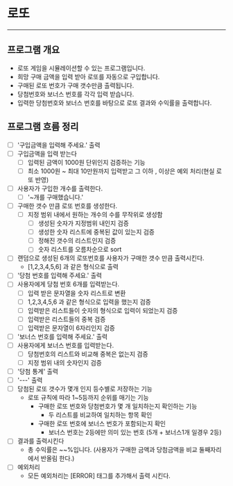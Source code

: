 # 로또 

---

## 프로그램 개요
- 로또 게임을 시뮬레이션할 수 있는 프로그램입니다.
- 희망 구매 금액을 입력 받아 로또를 자동으로 구입합니다.
- 구매된 로또 번호가 구매 갯수만큼 출력됩니다.
- 당첨번호와 보너스 번호를 각각 입력 받습니다.
- 입력한 당첨번호와 보너스 번호를 바탕으로 로또 결과와 수익률을 출력합니다.


## 프로그램 흐름 정리
- [ ] '구입금액을 입력해 주세요.' 출력
- [ ] 구입금액을 입력 받는다
  - [ ] 입력된 금액이 1000원 단위인지 검증하는 기능
  - [ ] 최소 1000원 ~ 최대 10만원까지 입력받고 그 이하 , 이상은 예외 처리(현실 로또 반영)
- [ ] 사용자가 구입한 개수를 출력한다.
  - [ ] '~개를 구매했습니다.'
- [ ] 구매한 갯수 만큼 로또 번호를 생성한다.
  - [ ] 지정 범위 내에서 원하는 개수의 수를 무작위로 생성함
    - [ ] 생성된 숫자가 지정범위 내인지 검증
    - [ ] 생성한 숫자 리스트에 중복된 값이 있는지 검증
    - [ ] 정해진 갯수의 리스트인지 검증
    - [ ] 숫자 리스트를 오름차순으로 sort
- [ ] 랜덤으로 생성된 6개의 로또번호를 사용자가 구매한 갯수 만큼 출력시킨다.
  - [1,2,3,4,5,6] 과 같은 형식으로 출력
- [ ] '당첨 번호를 입력해 주세요.' 출력
- [ ] 사용자에게 당첨 번호 6개를 입력받는다.
  - [ ] 입력 받은 문자열을 숫자 리스트로 변환
  - [ ] 1,2,3,4,5,6 과 같은 형식으로 입력을 했는지 검증
  - [ ] 입력받은 리스트들이 숫자의 형식으로 입력이 되었는지 검증
  - [ ] 입력받은 리스트들의 중복 검증
  - [ ] 입력받은 문자열이 6자리인지 검증
- [ ] '보너스 번호를 입력해 주세요.' 출력
- [ ] 사용자에게 보너스 번호를 입력받는다.
  - [ ] 당첨번호의 리스트와 비교해 중복은 없는지 검증
  - [ ] 지정 범위 내의 숫자인지 검증
- [ ] '당첨 통계' 출력
- [ ] '---' 출력
- [ ] 당첨된 로또 갯수가 몇개 인지 등수별로 저장하는 기능
  - 로또 규칙에 따라 1~5등까지 순위를 매기는 기능
    - 구매한 로또 번호와 당첨번호가 몇 개 일치하는지 확인하는 기능
      - 두 리스트를 비교하여 일치하는 항목 확인
    - 구매한 로또 번호에 보너스 번호가 포함되는지 확인
      - 보너스 번호는 2등에만 의미 있는 번호 (5개 + 보너스1개 일경우 2등)
- [ ] 결과를 출력시킨다
  - 총 수익률은 ~~%입니다. (사용자가 구매한 금액과 당첨금액을 비교 둘째자리에서 반올림 한다.)
- [ ] 예외처리
  - 모든 예외처리는 [ERROR] 태그를 추가해서 출력 시킨다.